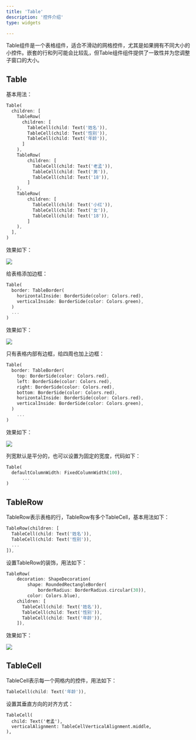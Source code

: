 ```yaml
---
title: 'Table'
description: '控件介绍'
type: widgets

---
```




Table组件是一个表格组件，适合不滑动的网格控件，尤其是如果拥有不同大小的小控件。嵌套的行和列可能会比较乱，但Table组件组件提供了一致性并为您调整子窗口的大小。

## Table

基本用法：

```dart
Table(
  children: [
    TableRow(
      children: [
        TableCell(child: Text('姓名')),
        TableCell(child: Text('性别')),
        TableCell(child: Text('年龄')),
      ]
    ),
    TableRow(
        children: [
          TableCell(child: Text('老孟')),
          TableCell(child: Text('男')),
          TableCell(child: Text('18')),
        ]
    ),
    TableRow(
        children: [
          TableCell(child: Text('小红')),
          TableCell(child: Text('女')),
          TableCell(child: Text('18')),
        ]
    ),
  ],
)
```

效果如下：

![](https://img-blog.csdnimg.cn/20200313175356222.png?x-oss-process=image/watermark,type_ZmFuZ3poZW5naGVpdGk,shadow_10,text_aHR0cHM6Ly9ibG9nLmNzZG4ubmV0L21lbmdrczE5ODc=,size_16,color_FFFFFF,t_70)

给表格添加边框：

```dart
Table(
  border: TableBorder(
    horizontalInside: BorderSide(color: Colors.red),
    verticalInside: BorderSide(color: Colors.green),
  )
  ...
)
```

效果如下：

![](https://img-blog.csdnimg.cn/20200313175606605.png?x-oss-process=image/watermark,type_ZmFuZ3poZW5naGVpdGk,shadow_10,text_aHR0cHM6Ly9ibG9nLmNzZG4ubmV0L21lbmdrczE5ODc=,size_16,color_FFFFFF,t_70)

只有表格内部有边框，给四周也加上边框：

```dart
Table(
  border: TableBorder(
    top: BorderSide(color: Colors.red),
    left: BorderSide(color: Colors.red),
    right: BorderSide(color: Colors.red),
    bottom: BorderSide(color: Colors.red),
    horizontalInside: BorderSide(color: Colors.red),
    verticalInside: BorderSide(color: Colors.green),
  )
    ...
)
```

效果如下：

![](https://img-blog.csdnimg.cn/20200313175848593.png)

列宽默认是平分的，也可以设置为固定的宽度，代码如下：

```dart
Table(
  defaultColumnWidth: FixedColumnWidth(100),
      ...
)
```



## TableRow

TableRow表示表格的行，TableRow有多个TableCell，基本用法如下：

```dart
TableRow(children: [
  TableCell(child: Text('姓名')),
  TableCell(child: Text('性别')),
  ...
]),
```

设置TableRow的装饰，用法如下：

```dart
TableRow(
    decoration: ShapeDecoration(
        shape: RoundedRectangleBorder(
            borderRadius: BorderRadius.circular(30)),
        color: Colors.blue),
    children: [
      TableCell(child: Text('姓名')),
      TableCell(child: Text('性别')),
      TableCell(child: Text('年龄')),
    ]),
```

效果如下：

![](https://img-blog.csdnimg.cn/20200313180924212.png)



## TableCell

TableCell表示每一个网格内的控件，用法如下：

```dart
TableCell(child: Text('年龄')),
```

设置其垂直方向的对齐方式：

```
TableCell(
  child: Text('老孟'),
  verticalAlignment: TableCellVerticalAlignment.middle,
),
```



